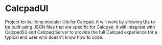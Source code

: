 # CalcpadUI
Project for building modular UIs for Calcpad. It will work by allowing UIs to be built using JSON files that are specific for Calcpad. It will integrate with CalcpadS3 and Calcpad.Server to provide the full Calcpad experience for a typical end user who doesn't know how to code.
